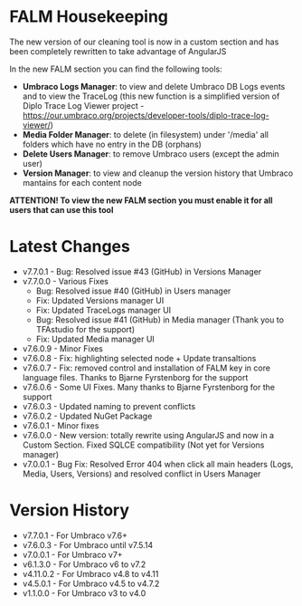 **FALM Housekeeping**
=================
The new version of our cleaning tool is now in a custom section and has been completely rewritten to take advantage of AngularJS

In the new FALM section you can find the following tools:
- **Umbraco Logs Manager**: to view and delete Umbraco DB Logs events and to view the TraceLog (this new function is a simplified version of Diplo Trace Log Viewer project - https://our.umbraco.org/projects/developer-tools/diplo-trace-log-viewer/)
- **Media Folder Manager**: to delete (in filesystem) under '/media' all folders which have no entry in the DB (orphans)
- **Delete Users Manager**: to remove Umbraco users (except the admin user)
- **Version Manager**: to view and cleanup the version history that Umbraco mantains for each content node

**ATTENTION! To view the new FALM section you must enable it for all users that can use this tool**

**Latest Changes**
==============
- v7.7.0.1 - Bug: Resolved issue #43 (GitHub) in Versions Manager
- v7.7.0.0 - Various Fixes
    - Bug: Resolved issue #40 (GitHub) in Users manager
    - Fix: Updated Versions manager UI
    - Fix: Updated TraceLogs manager UI
    - Bug: Resolved issue #41 (GitHub) in Media manager (Thank you to TFAstudio for the support)
    - Fix: Updated Media manager UI
- v7.6.0.9 - Minor Fixes
- v7.6.0.8 - Fix: highlighting selected node + Update transaltions
- v7.6.0.7 - Fix: removed control and installation of FALM key in core language files. Thanks to Bjarne Fyrstenborg for the support
- v7.6.0.6 - Some UI Fixes. Many thanks to Bjarne Fyrstenborg for the support
- v7.6.0.3 - Updated naming to prevent conflicts
- v7.6.0.2 - Updated NuGet Package
- v7.6.0.1 - Minor fixes
- v7.6.0.0 - New version: totally rewrite using AngularJS and now in a Custom Section. Fixed SQLCE compatibility (Not yet for Versions manager)
- v7.0.0.1 - Bug Fix: Resolved Error 404 when click all main headers (Logs, Media, Users, Versions) and resolved conflict in Users Manager

**Version History**
===============
- v7.7.0.1  - For Umbraco v7.6+
- v7.6.0.3  - For Umbraco until v7.5.14
- v7.0.0.1  - For Umbraco v7+
- v6.1.3.0  - For Umbraco v6 to v7.2
- v4.11.0.2 - For Umbraco v4.8 to v4.11
- v4.5.0.1  - For Umbraco v4.5 to v4.7.2
- v1.1.0.0  - For Umbraco v3 to v4.0